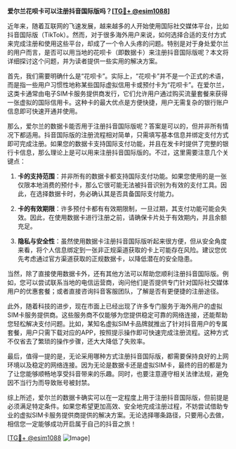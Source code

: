 **爱尔兰花呗卡可以注册抖音国际版吗？[[TG💪+ @esim1088](https://t.me/s/esim1088)]**

近年来，随着互联网的飞速发展，越来越多的人开始使用国际社交媒体平台，比如抖音国际版（TikTok）。然而，对于很多海外用户来说，如何选择合适的支付方式来完成注册和使用这些平台，却成了一个令人头疼的问题。特别是对于身处爱尔兰的用户而言，是否可以用当地的花呗卡（即数据卡）来注册抖音国际版呢？本文将详细探讨这个问题，并为读者提供一些实用的解决方案。

首先，我们需要明确什么是“花呗卡”。实际上，“花呗卡”并不是一个正式的术语，而是指一些用户习惯性地称某些国际虚拟信用卡或预付卡为“花呗卡”。在爱尔兰，这类卡通常由电子SIM卡服务提供商发行，它们允许用户通过购买流量套餐来获得一张虚拟的国际信用卡。这种卡的最大优点是方便快捷，用户无需复杂的银行账户信息即可快速开通并使用。

那么，爱尔兰的数据卡能否用于注册抖音国际版呢？答案是可以的，但并非所有情况下都适用。抖音国际版的注册流程相对简单，只需填写基本信息并绑定支付方式即可完成注册。如果您的数据卡支持国际支付功能，并且在发卡时提供了完整的银行卡信息，那么理论上是可以用来注册抖音国际版的。不过，这里需要注意几个关键点：

1. **卡的支持范围**：并非所有的数据卡都支持国际支付功能。如果您使用的是一张仅限本地消费的预付卡，那么它很可能无法被抖音识别为有效的支付工具。因此，在选择数据卡时，务必确认其是否具备国际支付能力。
   
2. **卡的有效期限**：许多预付卡都有有效期限制，一旦过期，其支付功能可能会失效。因此，在使用数据卡进行注册之前，请确保卡片处于有效期内，并且余额充足。

3. **隐私与安全性**：虽然使用数据卡注册抖音国际版听起来很方便，但从安全角度来看，将个人信息绑定到一张非正规渠道获取的卡上可能存在风险。建议您优先考虑通过官方渠道获取的正规数据卡，以降低潜在的安全隐患。

当然，除了直接使用数据卡外，还有其他方法可以帮助您顺利注册抖音国际版。例如，您可以尝试联系当地的电信运营商，询问他们是否提供专门针对国际社交媒体用户的优惠套餐；或者直接咨询抖音客服团队，了解是否有更便捷的注册途径。

此外，随着科技的进步，现在市面上已经出现了许多专门服务于海外用户的虚拟SIM卡服务提供商。这些服务商不仅能够为您提供稳定可靠的网络连接，还能帮助您轻松解决支付问题。比如，某知名虚拟SIM卡品牌就推出了针对抖音用户的专属套餐，用户只需下载对应的APP，按照提示操作即可快速完成注册流程。这种方式不仅省去了繁琐的操作步骤，还大大降低了失败率。

最后，值得一提的是，无论采用哪种方式注册抖音国际版，都需要保持良好的上网环境以及稳定的网络连接。因为无论是数据卡还是虚拟SIM卡，最终的目的都是为了让您能够顺畅地享受抖音带来的乐趣。同时，也要注意遵守相关法律法规，避免因不当行为而导致账号被封禁。

综上所述，爱尔兰的数据卡确实可以在一定程度上用于注册抖音国际版，但前提是必须满足特定条件。如果您希望更加高效、安全地完成注册过程，不妨尝试借助专业的虚拟SIM卡服务提供商提供的解决方案。无论选择哪条路径，只要用心去做，相信您一定能够成功开启属于自己的抖音之旅！

[[TG💪+ @esim1088](https://t.me/s/esim1088) ![Image](https://i.postimg.cc/4NQfJmqS/Snipaste-2025-05-13-00-14-12.png)]
